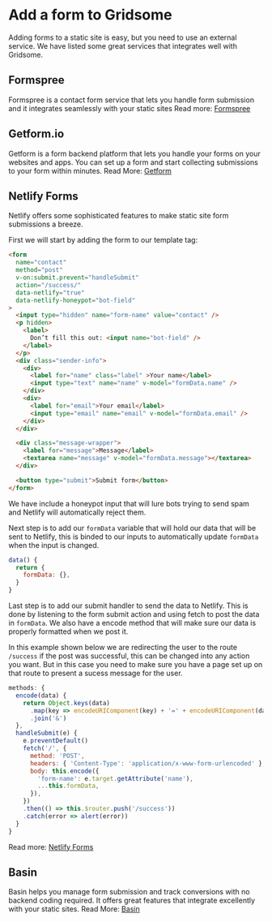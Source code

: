 # Add a form to Gridsome

Adding forms to a static site is easy, but you need to use an external service. We have listed some great services that integrates well with Gridsome.


## Formspree
Formspree is a contact form service that lets you handle form submission and it integrates seamlessly with your static sites 
Read more: [Formspree](https://formspree.io/)

## Getform.io
Getform is a form backend platform that lets you handle your forms on your websites and apps. You can set up a form and start collecting submissions to your form within minutes.
Read More: [Getform](https://getform.io/)

## Netlify Forms
Netlify offers some sophisticated features to make static site form submissions a breeze.

First we will start by adding the form to our template tag:

```html
<form 
  name="contact"
  method="post"
  v-on:submit.prevent="handleSubmit"
  action="/success/"
  data-netlify="true"
  data-netlify-honeypot="bot-field"
>
  <input type="hidden" name="form-name" value="contact" />
  <p hidden>
    <label>
      Don’t fill this out: <input name="bot-field" />
    </label>
  </p>
  <div class="sender-info">
    <div>
      <label for="name" class="label" >Your name</label>
      <input type="text" name="name" v-model="formData.name" />
    </div>
    <div>
      <label for="email">Your email</label>
      <input type="email" name="email" v-model="formData.email" />
    </div>
  </div>

  <div class="message-wrapper">
    <label for="message">Message</label>
    <textarea name="message" v-model="formData.message"></textarea>
  </div>

  <button type="submit">Submit form</button>
</form>
```

We have include a honeypot input that will lure bots trying to send spam and Netlify will automatically reject them.

Next step is to add our `formData` variable that will hold our data that will be sent to Netlify, this is binded to our inputs to automatically update `formData` when the input is changed.

```js
data() {
  return {
    formData: {},
  }
}
```

Last step is to add our submit handler to send the data to Netlify. This is done by listening to the form submit action and using fetch to post the data in `formData`. We also have a encode method that will make sure our data is properly formatted when we post it. 

In this example shown below we are redirecting the user to the route `/success` if the post was successful, this can be changed into any action you want. But in this case you need to make sure you have a page set up on that route to present a sucess message for the user.

```js
methods: {
  encode(data) {
    return Object.keys(data)
      .map(key => encodeURIComponent(key) + '=' + encodeURIComponent(data[key]))
      .join('&')
  },
  handleSubmit(e) {
    e.preventDefault()
    fetch('/', {
      method: 'POST',
      headers: { 'Content-Type': 'application/x-www-form-urlencoded' },
      body: this.encode({
        'form-name': e.target.getAttribute('name'),
        ...this.formData,
      }),
    })
    .then(() => this.$router.push('/success'))
    .catch(error => alert(error))
  }
}
```

Read more: [Netlify Forms](https://www.netlify.com/docs/form-handling/)

## Basin
Basin helps you manage form submission and track conversions with no backend coding required. It offers great features that integrate excellently with your static sites.
Read More: [Basin](https://usebasin.com/)
